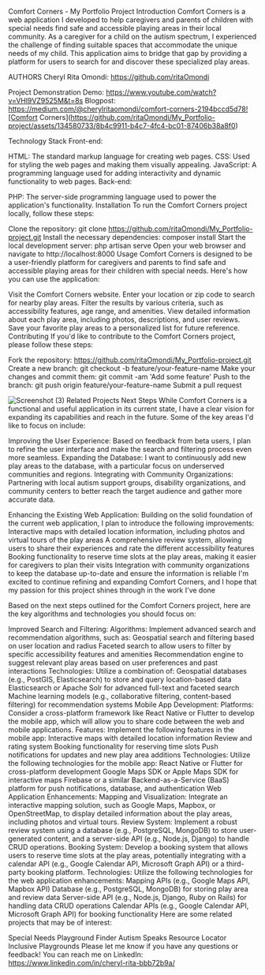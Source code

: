 Comfort Corners - My Portfolio Project
Introduction
Comfort Corners is a web application I developed to help caregivers and parents of children with special needs find safe and accessible playing areas in their local community. As a caregiver for a child on the autism spectrum, I experienced the challenge of finding suitable spaces that accommodate the unique needs of my child. This application aims to bridge that gap by providing a platform for users to search for and discover these specialized play areas.

AUTHORS
Cheryl Rita Omondi: https://github.com/ritaOmondi 

Project Demonstration
Demo: https://www.youtube.com/watch?v=VHl9VZ9525M&t=8s
Blogpost: https://medium.com/@cherylritaomondi/comfort-corners-2194bccd5d78![Comfort Corners](https://github.com/ritaOmondi/My_Portfolio-project/assets/134580733/8b4c9911-b4c7-4fc4-bc01-87406b38a8f0)




Technology Stack
Front-end:

HTML: The standard markup language for creating web pages.
CSS: Used for styling the web pages and making them visually appealing.
JavaScript: A programming language used for adding interactivity and dynamic functionality to web pages.
Back-end:

PHP: The server-side programming language used to power the application's functionality.
Installation
To run the Comfort Corners project locally, follow these steps:

Clone the repository: git clone https://github.com/ritaOmondi/My_Portfolio-project.git
Install the necessary dependencies: composer install
Start the local development server: php artisan serve
Open your web browser and navigate to http://localhost:8000
Usage
Comfort Corners is designed to be a user-friendly platform for caregivers and parents to find safe and accessible playing areas for their children with special needs. Here's how you can use the application:

Visit the Comfort Corners website.
Enter your location or zip code to search for nearby play areas.
Filter the results by various criteria, such as accessibility features, age range, and amenities.
View detailed information about each play area, including photos, descriptions, and user reviews.
Save your favorite play areas to a personalized list for future reference.
Contributing
If you'd like to contribute to the Comfort Corners project, please follow these steps:

Fork the repository: https://github.com/ritaOmondi/My_Portfolio-project.git
Create a new branch: git checkout -b feature/your-feature-name
Make your changes and commit them: git commit -am 'Add some feature'
Push to the branch: git push origin feature/your-feature-name
Submit a pull request


![Screenshot (3)](https://github.com/ritaOmondi/My_Portfolio-project/assets/134580733/828b98d3-f8e0-463f-b703-cf50fa3be281)
Related Projects
Next Steps
While Comfort Corners is a functional and useful application in its current state, I have a clear vision for expanding its capabilities and reach in the future. Some of the key areas I'd like to focus on include:

Improving the User Experience: Based on feedback from beta users, I plan to refine the user interface and make the search and filtering process even more seamless.
Expanding the Database: I want to continuously add new play areas to the database, with a particular focus on underserved communities and regions.
Integrating with Community Organizations: Partnering with local autism support groups, disability organizations, and community centers to better reach the target audience and gather more accurate data.

Enhancing the Existing Web Application: Building on the solid foundation of the current web application, I plan to introduce the following improvements:
Interactive maps with detailed location information, including photos and virtual tours of the play areas
A comprehensive review system, allowing users to share their experiences and rate the different accessibility features
Booking functionality to reserve time slots at the play areas, making it easier for caregivers to plan their visits
Integration with community organizations to keep the database up-to-date and ensure the information is reliable
I'm excited to continue refining and expanding Comfort Corners, and I hope that my passion for this project shines through in the work I've done

Based on the next steps outlined for the Comfort Corners project, here are the key algorithms and technologies you should focus on:

Improved Search and Filtering:
Algorithms: Implement advanced search and recommendation algorithms, such as:
Geospatial search and filtering based on user location and radius
Faceted search to allow users to filter by specific accessibility features and amenities
Recommendation engine to suggest relevant play areas based on user preferences and past interactions
Technologies: Utilize a combination of:
Geospatial databases (e.g., PostGIS, Elasticsearch) to store and query location-based data
Elasticsearch or Apache Solr for advanced full-text and faceted search
Machine learning models (e.g., collaborative filtering, content-based filtering) for recommendation systems
Mobile App Development:
Platforms: Consider a cross-platform framework like React Native or Flutter to develop the mobile app, which will allow you to share code between the web and mobile applications.
Features: Implement the following features in the mobile app:
Interactive maps with detailed location information
Review and rating system
Booking functionality for reserving time slots
Push notifications for updates and new play area additions
Technologies: Utilize the following technologies for the mobile app:
React Native or Flutter for cross-platform development
Google Maps SDK or Apple Maps SDK for interactive maps
Firebase or a similar Backend-as-a-Service (BaaS) platform for push notifications, database, and authentication
Web Application Enhancements:
Mapping and Visualization: Integrate an interactive mapping solution, such as Google Maps, Mapbox, or OpenStreetMap, to display detailed information about the play areas, including photos and virtual tours.
Review System: Implement a robust review system using a database (e.g., PostgreSQL, MongoDB) to store user-generated content, and a server-side API (e.g., Node.js, Django) to handle CRUD operations.
Booking System: Develop a booking system that allows users to reserve time slots at the play areas, potentially integrating with a calendar API (e.g., Google Calendar API, Microsoft Graph API) or a third-party booking platform.
Technologies: Utilize the following technologies for the web application enhancements:
Mapping APIs (e.g., Google Maps API, Mapbox API)
Database (e.g., PostgreSQL, MongoDB) for storing play area and review data
Server-side API (e.g., Node.js, Django, Ruby on Rails) for handling data CRUD operations
Calendar APIs (e.g., Google Calendar API, Microsoft Graph API) for booking functionality
Here are some related projects that may be of interest:

Special Needs Playground Finder
Autism Speaks Resource Locator
Inclusive Playgrounds
Please let me know if you have any questions or feedback! You can reach me on LinkedIn: https://www.linkedin.com/in/cheryl-rita-bbb72b9a/
